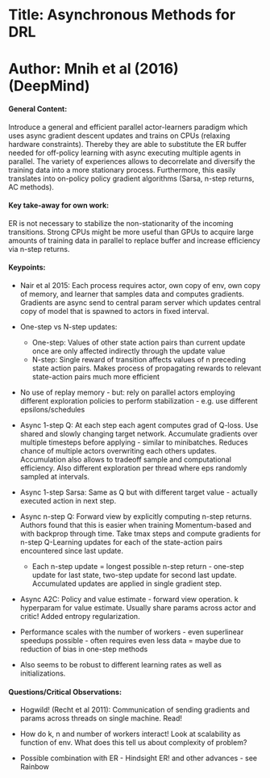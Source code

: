 # Title: Asynchronous Methods for DRL

# Author: Mnih et al (2016) (DeepMind)

#### General Content:
Introduce a general and efficient parallel actor-learners paradigm which uses async gradient descent updates and trains on CPUs (relaxing hardware constraints). Thereby they are able to substitute the ER buffer needed for off-policy learning with async executing multiple agents in parallel. The variety of experiences allows to decorrelate and diversify the training data into a more stationary process. Furthermore, this easily translates into on-policy policy gradient algorithms (Sarsa, n-step returns, AC methods).


#### Key take-away for own work:
ER is not necessary to stabilize the non-stationarity of the incoming transitions. Strong CPUs might be more useful than GPUs to acquire large amounts of training data in parallel to replace buffer and increase efficiency via n-step returns.


#### Keypoints:

* Nair et al 2015: Each process requires actor, own copy of env, own copy of memory, and learner that samples data and computes gradients. Gradients are async send to central param server which updates central copy of model that is spawned to actors in fixed interval.

* One-step vs N-step updates:
    * One-step: Values of other state action pairs than current update once are only affected indirectly through the update value
    * N-step: Single reward of transition affects values of n preceding state action pairs. Makes process of propagating rewards to relevant state-action pairs much more efficient

* No use of replay memory - but: rely on parallel actors employing different exploration policies to perform stabilization - e.g. use different epsilons/schedules

* Async 1-step Q: At each step each agent computes grad of Q-loss. Use shared and slowly changing target network. Accumulate gradients over multiple timesteps before applying - similar to minibatches. Reduces chance of multiple actors overwriting each others updates. Accumulation also allows to tradeoff sample and computational efficiency. Also different exploration per thread where eps randomly sampled at intervals.

* Async 1-step Sarsa: Same as Q but with different target value - actually executed action in next step.

* Async n-step Q: Forward view by explicitly computing n-step returns. Authors found that this is easier when training Momentum-based and with backprop through time. Take tmax steps and compute gradients for n-step Q-Learning updates for each of the state-action pairs encountered since last update.
    * Each n-step update = longest possible n-step return - one-step update for last state, two-step update for second last update. Accumulated updates are applied in single gradient step.

* Async A2C: Policy and value estimate - forward view operation. k hyperparam for value estimate. Usually share params across actor and critic! Added entropy regularization.

* Performance scales with the number of workers - even superlinear speedups possible - often requires even less data = maybe due to reduction of bias in one-step methods

* Also seems to be robust to different learning rates as well as initializations.

#### Questions/Critical Observations:

* Hogwild! (Recht et al 2011): Communication of sending gradients and params across threads on single machine. Read!

* How do k, n and number of workers interact! Look at scalability as function of env. What does this tell us about complexity of problem?

* Possible combination with ER - Hindsight ER! and other advances - see Rainbow
